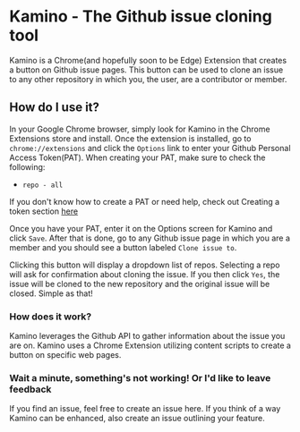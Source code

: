 # Kamino - The Github issue cloning tool
Kamino is a Chrome(and hopefully soon to be Edge) Extension that creates a button on Github issue pages. This button can be used to clone an issue to any other repository in which you, the user, are a contributor or member.

## How do I use it?
In your Google Chrome browser, simply look for Kamino in the Chrome Extensions store and install. Once the extension is installed, go to `chrome://extensions` and click the `Options` link to enter your Github Personal Access Token(PAT). When creating your PAT, make sure to check the following:
- `repo - all`

If you don't know how to create a PAT or need help, check out Creating a token section [here](https://help.github.com/articles/creating-a-personal-access-token-for-the-command-line/)

Once you have your PAT, enter it on the Options screen for Kamino and click `Save`. After that is done, go to any Github issue page in which you are a member and you should see a button labeled `Clone issue to`.

Clicking this button will display a dropdown list of repos. Selecting a repo will ask for confirmation about cloning the issue. If you then click `Yes`, the issue will be cloned to the new repository and the original issue will be closed. Simple as that!

### How does it work?
Kamino leverages the Github API to gather information about the issue you are on. Kamino uses a Chrome Extension utilizing content scripts to create a button on specific web pages.

### Wait a minute, something's not working! Or I'd like to leave feedback
If you find an issue, feel free to create an issue here. If you think of a way Kamino can be enhanced, also create an issue outlining your feature.
